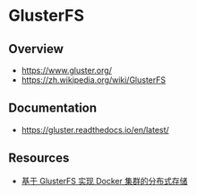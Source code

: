 # GlusterFS


## Overview

- https://www.gluster.org/
- https://zh.wikipedia.org/wiki/GlusterFS


## Documentation

- https://gluster.readthedocs.io/en/latest/


## Resources

- [基于 GlusterFS 实现 Docker 集群的分布式存储](https://mp.weixin.qq.com/s/nFrNiO6aS1y1dHQJSnFiTw)
